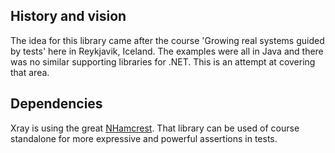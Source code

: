 ## History and vision

The idea for this library came after the course 'Growing real systems guided by tests' here in Reykjavik, Iceland. The examples were all in Java and there was no similar supporting libraries for .NET. This is an attempt at covering that area.

## Dependencies

Xray is using the great [NHamcrest](http://github.com/grahamrhay/NHamcrest). That library can be used of course standalone for more expressive and powerful assertions in tests.

